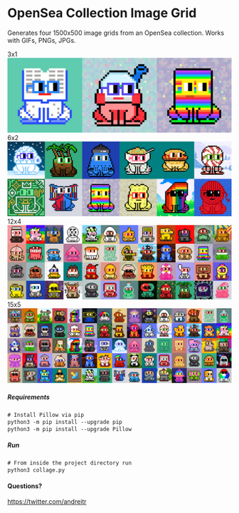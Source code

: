 # OpenSea Collection Image Grid
Generates four 1500x500 image grids from an OpenSea collection. Works with GIFs, PNGs, JPGs.

3x1 
![alt text](https://github.com/andreitr/opensea_collection_grid/blob/main/images/sample_cover_lg.png?raw=true)
6x2 
![alt text](https://github.com/andreitr/opensea_collection_grid/blob/main/images/sample_cover_md.png?raw=true)
12x4 
![alt text](https://github.com/andreitr/opensea_collection_grid/blob/main/images/sample_cover_sm.png?raw=true)
15x5 
![alt text](https://github.com/andreitr/opensea_collection_grid/blob/main/images/sample_cover_xs.png?raw=true)


##### Requirements
```
# Install Pillow via pip
python3 -m pip install --upgrade pip 
python3 -m pip install --upgrade Pillow
```

##### Run
```
# From inside the project directory run
python3 collage.py
```

#### Questions? 
https://twitter.com/andreitr
